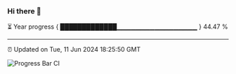 ### Hi there 👋

⏳ Year progress { █████████████▁▁▁▁▁▁▁▁▁▁▁▁▁▁▁▁▁ } 44.47 %

---

⏰ Updated on Tue, 11 Jun 2024 18:25:50 GMT

![Progress Bar CI](https://github.com/ZhaoGui/ZhaoGui/workflows/Progress%20Bar%20CI/badge.svg)
